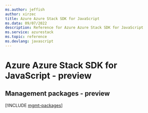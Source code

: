 ```yaml
---
ms.author: jeffish
author: xirzec
title: Azure Azure Stack SDK for JavaScript
ms.data: 09/07/2022
description: Reference for Azure Azure Stack SDK for JavaScript
ms.service: azurestack
ms.topic: reference
ms.devlang: javascript
---
```

# Azure Azure Stack SDK for JavaScript - preview

## Management packages - preview
[!INCLUDE [mgmt-packages](azure-stack-mgmt-index.md)]
